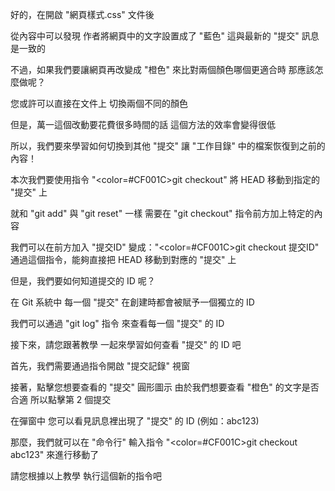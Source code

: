 好的，在開啟 "網頁樣式.css" 文件後

從內容中可以發現
作者將網頁中的文字設置成了 "藍色"
這與最新的 "提交" 訊息是一致的

不過，如果我們要讓網頁再改變成 "橙色"
來比對兩個顏色哪個更適合時
那應該怎麼做呢？

您或許可以直接在文件上
切換兩個不同的顏色

但是，萬一這個改動要花費很多時間的話
這個方法的效率會變得很低

所以，我們要來學習如何切換到其他 "提交"
讓 "工作目錄" 中的檔案恢復到之前的內容！

本次我們要使用指令 "<color=#CF001C>git checkout</color>"
將 HEAD 移動到指定的 "提交" 上

就和 "git add" 與 "git reset" 一樣
需要在 "git checkout" 指令前方加上特定的內容

我們可以在前方加入 "提交ID"
變成："<color=#CF001C>git checkout 提交ID</color>"
通過這個指令，能夠直接把 HEAD 移動到對應的 "提交" 上

但是，我們要如何知道提交的 ID 呢？

在 Git 系統中
每一個 "提交" 在創建時都會被賦予一個獨立的 ID

我們可以通過 "git log" 指令
來查看每一個 "提交" 的 ID

接下來，請您跟著教學
一起來學習如何查看 "提交" 的 ID 吧

首先，我們需要通過指令開啟 "提交記錄" 視窗

接著，點擊您想要查看的 "提交" 圓形圖示
由於我們想要查看 "橙色" 的文字是否合適
所以點擊第 2 個提交

在彈窗中
您可以看見訊息裡出現了 "提交" 的 ID 
(例如：abc123)

那麼，我們就可以在 "命令行"
輸入指令 "<color=#CF001C>git checkout abc123</color>"
來進行移動了

請您根據以上教學
執行這個新的指令吧